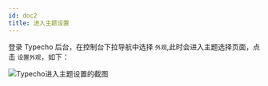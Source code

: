 ```yaml
---
id: doc2
title: 进入主题设置
---
```


登录 Typecho 后台，在控制台下拉导航中选择 `外观`,此时会进入主题选择页面，点击 `设置外观`，如下：

![Typecho进入主题设置的截图](https://www.misterma.com/img/Typecho%E8%BF%9B%E5%85%A5%E4%B8%BB%E9%A2%98%E8%AE%BE%E7%BD%AE%E7%9A%84%E6%88%AA%E5%9B%BE.jpeg)